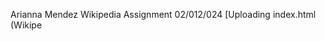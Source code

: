 Arianna Mendez 
Wikipedia Assignment
02/012/024
[Uploading index.html (Wikipe<!DOCTYPE html>
<html lang="en">
<head>
    <meta charset="UTF-8">
    <title>Arianna Mendez De La Cruz</title>
    <link rel="stylesheet" type="text/css" href="Styles/common.css" >
    <style type="text/css">

        body{
            color: black;
        }

        .bold{
            font-weight: bold;
        }

        .general-text {
            color: black;
        }
        #orange{
            color: #e7ae49;
            background-color: #e05927;
        }
        #black{
            color: black;
        }

        .info-box {
            width: 22%;
            background-color: white;
            padding: 4px;
            border: 1px solid #a2a9b1;
            font-size: 14px;
            line-height: 1.5;
            float: right;
            margin: 10px;
        }

        .info-box th {
            text-align: left;
            background-color: white;
            font-weight: bold;
        }
        .info-box td {
            padding: 4px;
        }
        .info-box img {
            width: 100%;
            height: auto;
            margin-bottom: 8px;
        }

    </style>
</head>
<body>

<div class="info-box">
       <table>
                  <tr>
                    <td colspan="2"  style="text-align: center;">  Arianna Mendez De La Cruz  </td>
                  </tr>

        <tr>
            <td colspan="2" style="text-align: center;"><img src="https://th.bing.com/th/id/OIP.BOEGrkVp1fZ_8RSkmRtWXwAAAA?rs=1&pid=ImgDetMain" alt="Arianna Mendez De La Cruz"></td>
        </tr>
               <tr>
                      <td  colspan="2" style="text-align: center;">  Arianna Mendez De La Cruz  </td>
               </tr>
        <tr>
            <th>Born</th>
            <td> March 6, 2003 (age 20) <br>  <a href = "https://en.wikipedia.org/wiki/Dominican_Republic">Dominican Republic </a> </td>

        </tr>
           <tr>
               <th> Alma mater </th>
               <td> <a href = "https://www.psu.edu/berks/ "> Penn State Berks  </a> </td>
           </tr>

           <tr>
               <th>Major/Minor </th>
               <td>Information Technology emphasis: Cybersecurity, Security Risk & Analysis, Spanish </td>
           </tr>
        <tr>
            <th>Occupations </th>
            <td>Student</td>
        </tr>


        <tr>
            <th> Years Active </th>
            <td> 2016-Present</td>
        </tr>

        </table>
</div>

<div style="border-bottom: #000 4px double; margin-left: 11px;" > </div>
<h1> Arianna Mendez De La Cruz </h1>
<div style="border-bottom: #000 4px double; margin-left: 12px;" > </div>

<br>
<span class="general-text bold"> Arianna Mendez De La Cruz </span> <span>  (born March 6, 2003), she was born in the
            <a href = "https://en.wikipedia.org/wiki/Dominican_Republic">Dominican Republic </a> and lived in <a href = "https://en.wikipedia.org/wiki/Puerto_Rico">Puerto Rico </a> for about two years. Following her earlier education, she relocated to Pennsylvania for her high school years, a period marked by significant involvement and personal development. During this time, she participated in the Upward Bound Program, an initiative designed to support students from disadvantaged backgrounds in preparing for higher education. This experience was instrumental in enhancing her proficiency in English and broadening her understanding of college education,
    a crucial step as she represents the first generation in her family to pursue higher education.  </span>


<h2> Hobbies </h2>
<div style="border-bottom: #000 1px solid; margin-left: 10px;" > </div>

<span>  Arianna has a keen interest in a range of physical activities, displaying a competitive spirit in sports such as volleyball and basketball, as well as maintaining an active lifestyle through running and other exercises. In addition to her athletic pursuits, Arianna dedicates time to self-care practices, including hair and face masks, and nail painting, reflecting her holistic approach to wellbeing.

In her leisure time, Arianna is often found engaging in activities that nurture her spiritual, creative, and social facets. She regularly attends church, explores her artistic side through drawing, maintains a journal for personal reflection, and values spending quality time with her family and friends.

    Committed to professional growth, Arianna is currently focused on advancing her career through education and certification. She is diligently studying for the  <a href = "https://www.comptia.org/certifications/a"> CompTIA Security+ </a> and  <a href = "https://www.comptia.org/certifications/networkcertifications"> Network+ </a>  aiming to enhance her expertise and qualifications in the field of information technology and cybersecurity. This dedication to both personal and professional development underscores Arianna's multifaceted interests and her commitment to continuous improvement. </span>


<h2> Career </h2>
<div style="border-bottom: #000 1px solid; margin-left: 10px;" > </div>

<span> Arianna is a current student at  <a href = "https://www.psu.edu/berks/ "> Penn State Berks </a>, majoring in Information Technology with a specialization in  <a href = "https://www.ibm.com/topics/cybersecurity "> Cybersecurity </a>.  In addition to her primary field of study, she is pursuing minors in Security Risk Analysis and Spanish, as well as a certificate in Healthcare. Arianna's academic journey is characterized by a commitment to both her studies and active participation in campus life.

As a freshman, Arianna was selected to join the Aspiring Scholars Program, indicating her early engagement and potential in her academic field. Beyond her scholarly pursuits, she has taken on various roles that contribute to campus life and the broader community. One notable position is her work as a Game Room attendant, which she balanced effectively with her academic obligations.

Arianna's involvement on campus is diverse, with significant contributions in technical support and engineering. She has worked as an assistant in the Engineering Lab, where she applied her academic knowledge to practical challenges, enhancing her technical skills and understanding of engineering principles. Additionally, Arianna served as an IT Support Specialist at the campus IT help desk, a role in which she provided essential technical assistance to the university community, further honing her skills in cybersecurity and information technology.

Her roles on campus, especially in the Engineering Lab and IT help desk, are not just professional engagements but are also deeply personal achievements.  Through her work, she has significantly contributed to the campus community while also enriching her own college experience with practical knowledge and skills relevant to her future career in cybersecurity and information technology. </span>

</body>
</html>dia).html…]()
